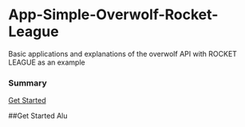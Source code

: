 # App-Simple-Overwolf-Rocket-League
Basic applications and explanations of the overwolf API with ROCKET LEAGUE as an example


### Summary
[Get Started](#get-started)








##Get Started
Alu
